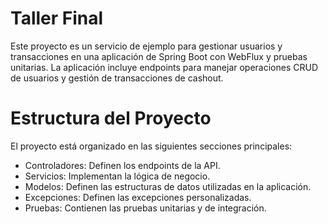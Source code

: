 # Taller Final
Este proyecto es un servicio de ejemplo para gestionar usuarios y transacciones en una aplicación de Spring Boot con WebFlux y pruebas unitarias. La aplicación incluye endpoints para manejar operaciones CRUD de usuarios y gestión de transacciones de cashout.

# Estructura del Proyecto
El proyecto está organizado en las siguientes secciones principales:

* Controladores: Definen los endpoints de la API.
* Servicios: Implementan la lógica de negocio.
* Modelos: Definen las estructuras de datos utilizadas en la aplicación.
* Excepciones: Definen las excepciones personalizadas.
* Pruebas: Contienen las pruebas unitarias y de integración.
